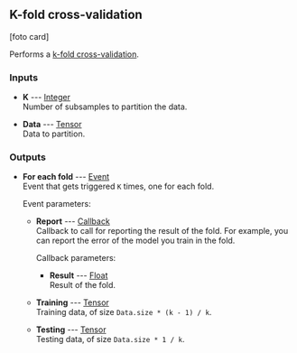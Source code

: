 ## K-fold cross-validation

[foto card]

Performs a [k-fold cross-validation](https://en.wikipedia.org/wiki/Cross-validation_(statistics)#k-fold_cross-validation).

### Inputs

* **K** --- [Integer](types/Integer.html)  
  Number of subsamples to partition the data.

* **Data** --- [Tensor](types/Tensor.html)  
  Data to partition.

### Outputs

* **For each fold** --- [Event](types/Event.html)  
  Event that gets triggered `K` times, one for each fold.  
    
  Event parameters:

  * **Report** --- [Callback](types/Callback.html)  
    Callback to call for reporting the result of the fold. For example, you can report the error of the model you train in the fold.  
      
    Callback parameters:

    * **Result** --- [Float](types/Result.html)  
      Result of the fold.

  * **Training** --- [Tensor](types/Tensor.html)  
    Training data, of size `Data.size * (k - 1) / k`.

  * **Testing** --- [Tensor](types/Tensor.html)  
    Testing data, of size `Data.size * 1 / k`.
